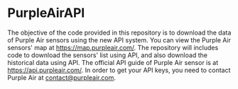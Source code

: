 # PurpleAirAPI
The objective of the code provided in this repository is to download the data of Purple Air sensors using the new API system.
You can view the Purple Air sensors' map at https://map.purpleair.com/.
The repository will includes code to download the sensors' list using API, and also download the historical data using API.
The official API guide of Purple Air sensor is at https://api.purpleair.com/.
In order to get your API keys, you need to contact Purple Air at contact@purpleair.com.
